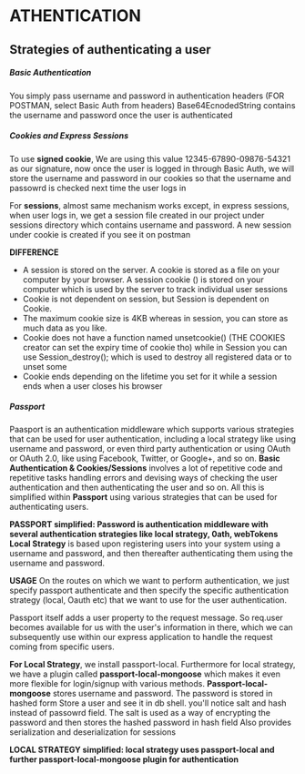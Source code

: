 # ATHENTICATION

## Strategies of authenticating a user

##### Basic Authentication

You simply pass username and password in authentication headers (FOR POSTMAN, select Basic Auth from headers)
Base64EcnodedString contains the username and password once the user is authenticated

##### Cookies and Express Sessions

To use **signed cookie**, We are using this value 12345-67890-09876-54321 as our signature, now once the user is logged in through Basic Auth, we will store the username and password in our cookies so that the username and passowrd is checked next time the user logs in

For **sessions**, almost same mechanism works except, in express sessions, when user logs in, we get a session file created in our project under sessions directory which contains username and password. A new session under cookie is created if you see it on postman

**DIFFERENCE** 
- A session is stored on the server. A cookie is stored as a file on your computer by your browser. A session cookie () is stored on your computer which is used by the server to track individual user sessions
- Cookie is not dependent on session, but Session is dependent on Cookie.
- The maximum cookie size is 4KB whereas in session, you can store as much data as you like.
- Cookie does not have a function named unsetcookie() (THE COOKIES creator can set the expiry time of cookie tho) while in Session you can use Session_destroy(); which is used to destroy all registered data or to unset some
- Cookie ends depending on the lifetime you set for it while a session ends when a user closes his browser

##### Passport

Paasport is an authentication middleware which supports various strategies that can be used for user authentication, including a local strategy like using username and password, or even third party authentication or using OAuth or OAuth 2.0, like using Facebook, Twitter, or Google+, and so on.
**Basic Authentication & Cookies/Sessions** involves a lot of repetitive code and repetitive tasks handling errors and devising ways of checking the user authentication and then authenticating the user and so on. All this is simplified within **Passport** using various strategies that can be used for authenticating users.

**PASSPORT simplified: Password is authentication middleware with several authentication strategies like local strategy, 0ath, webTokens**
**Local Strategy** is based upon registering users into your system using a username and password, and then thereafter authenticating them using the username and password.

**USAGE**
On the routes on which we want to perform authentication, we just specify passport authenticate and then specify the specific authentication strategy (local, Oauth etc) that we want to use for the user authentication.

Passport itself adds a user property to the request message. So req.user becomes available for us with the user's information in there, which we can subsequently use within our express application to handle the request coming from specific users.

**For Local Strategy**, we install passport-local. Furthermore for local strategy, we have a plugin called **passport-local-mongoose** which makes it even more flexible for login/signup with various methods.
**Passport-local-mongoose**
    stores username and password. The password is stored in hashed form
        Store a user and see it in db shell. you'll notice salt and hash instead of passowrd field. 
            The salt is used as a way of encrypting the password and then stores the hashed password in hash field
    Also provides serialization and deserialization for sessions
    
**LOCAL STRATEGY simplified: local strategy uses passport-local and further passport-local-mongoose plugin for authentication**
